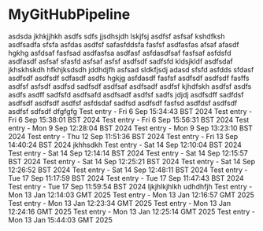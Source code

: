 # MyGitHubPipeline
asdsda
jkhkjjhkh
asdfs
sdfs
jjsdhsjdh
lskjfsj
asdfsf
asfsaf
kshdfksh
asdfsadfa
sfsfa
asfdas
asdfsf
safasfddsfa
fasfsf
asdfasfas
afsaf
afasdf
hgkhg
asfdsaf
fasfsad
asdfasfsa
asdfasf
asfdasdfsaf
fasfsaf
asfdsfd
asdfasdf 
asfsaf
sfasfd
asfsaf
asfsf
asdfsdf
sadfsfd
kldsjkldf
asdfsdaf
jkhskhskdh
hfkhjksdsdh
jddhdjfh
asfsad
sldkfjsdj
adasd
sfsfd
asfdds
sfdasf
asdfsdf
asdfsdf
sdfasdf
asdfs
hgkjg
asfdasdf
fasfsf
asdfsdf
asdfsdf
fasffs
asdfsf
asfsdf
asdfsd
sadfsdf
asdfsaf
asdfsadf
asdfsf
kjhdfskh
asdfsf
asdfs
asdfs
asdff
sadfsfd
asdfsafd
asdfsadf
asdfsf
sadfs
jdjdj
asdfsdff
sadfdsf
asdfsdf
asdfsdf
asdfsf
asfdsdaf
sadfsd
asdfsdf
fasfsd
asdfdsf
asdfsdf
asdfsf
sdfsdf
dfgfgfg
Test entry - Fri  6 Sep 15:34:43 BST 2024
Test entry - Fri  6 Sep 15:38:01 BST 2024
Test entry - Fri  6 Sep 15:56:31 BST 2024
Test entry - Mon  9 Sep 12:28:04 BST 2024
Test entry - Mon  9 Sep 13:23:10 BST 2024
Test entry - Thu 12 Sep 11:51:36 BST 2024
Test entry - Fri 13 Sep 14:40:24 BST 2024
jkhhsdkh
Test entry - Sat 14 Sep 12:10:04 BST 2024
Test entry - Sat 14 Sep 12:14:14 BST 2024
Test entry - Sat 14 Sep 12:15:57 BST 2024
Test entry - Sat 14 Sep 12:25:21 BST 2024
Test entry - Sat 14 Sep 12:26:52 BST 2024
Test entry - Sat 14 Sep 12:48:11 BST 2024
Test entry - Tue 17 Sep 11:17:59 BST 2024
Test entry - Tue 17 Sep 11:47:43 BST 2024
Test entry - Tue 17 Sep 11:59:54 BST 2024
ljkjhlkjhlkh
udhdhfjh
Test entry - Mon 13 Jan 12:14:03 GMT 2025
Test entry - Mon 13 Jan 12:16:57 GMT 2025
Test entry - Mon 13 Jan 12:23:34 GMT 2025
Test entry - Mon 13 Jan 12:24:16 GMT 2025
Test entry - Mon 13 Jan 12:25:14 GMT 2025
Test entry - Mon 13 Jan 15:44:03 GMT 2025
